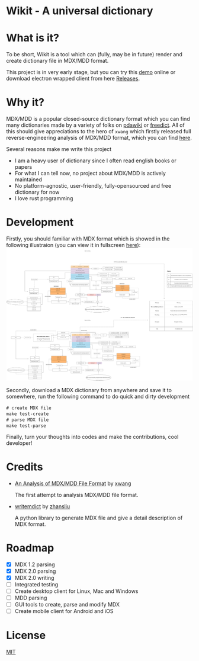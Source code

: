 # Wikit - A universal dictionary

# What is it?

To be short, Wikit is a tool which can (fully, may be in future) render and create dictionary file
in MDX/MDD format.

This project is in very early stage, but you can try this [demo](http://106.53.152.194/wikit/)
online or download electron wrapped client from here
[Releases](https://github.com/ikey4u/wikit/releases).

# Why it?

MDX/MDD is a popular closed-source dictionary format which you can find many dictionaries made by a
variety of folks on [pdawiki](https://www.pdawiki.com) or [freedict](https://freemdict.com/).
All of this should give appreciations to the hero of `xwang` which firstly released full
reverse-engineering analysis of MDX/MDD format, which you can find
[here](https://bitbucket.org/xwang/mdict-analysis/src/master/).

Several reasons make me write this project

- I am a heavy user of dictionary since I often read english books or papers
- For what I can tell now, no project about MDX/MDD is actively maintained
- No platform-agnostic, user-friendly, fully-opensourced and free dictionary for now
- I love rust programming

# Development

Firstly, you should familiar with MDX format which is showed in the following illustraion (you can
view it in fullscreen [here](https://raw.githubusercontent.com/ikey4u/wikit/master/docs/imgs/mdx-format.svg)):
![mdx format](./docs/imgs/mdx-format.svg "mdx format")

Secondly, download a MDX dictionary from anywhere and save it to somewhere, run the following
command to do quick and dirty development

    # create MDX file
    make test-create
    # parse MDX file
    make test-parse

Finally, turn your thoughts into codes and make the contributions, cool developer!

# Credits

- [An Analysis of MDX/MDD File Format](https://bitbucket.org/xwang/mdict-analysis/src/master/) by [xwang](https://bitbucket.org/xwang)

    The first attempt to analysis MDX/MDD file format.

- [writemdict](https://github.com/zhansliu/writemdict) by [zhansliu](https://github.com/zhansliu)
  
    A python library to generate MDX file and give a detail description of MDX format.

# Roadmap

- [x] MDX 1.2 parsing
- [x] MDX 2.0 parsing
- [x] MDX 2.0 writing
- [ ] Integrated testing
- [ ] Create desktop client for Linux, Mac and Windows
- [ ] MDD parsing
- [ ] GUI tools to create, parse and modify MDX
- [ ] Create mobile client for Android and iOS

# License

[MIT](./LICENSE)
